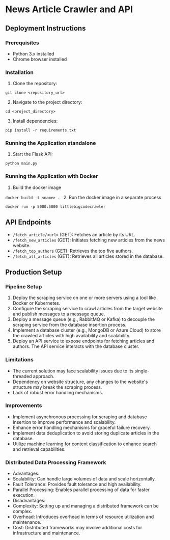 # News Article Crawler and API

## Deployment Instructions

### Prerequisites
- Python 3.x installed
- Chrome browser installed

### Installation
1. Clone the repository:

```git clone <repository_url>```

2. Navigate to the project directory:

```cd <project_directory>```

3. Install dependencies:

```pip install -r requirements.txt```

### Running the Application standalone
1. Start the Flask API:

```python main.py```

### Running the Application with Docker
1. Build the docker image

```docker build -t <name> . ```
2. Run the docker image in a separate process

```docker run -p 5000:5000 littlebigcodecrawler```


## API Endpoints
- `/fetch_article/<url>` (GET): Fetches an article by its URL.
- `/fetch_new_articles` (GET): Initiates fetching new articles from the news website.
- `/fetch_top_authors` (GET): Retrieves the top five authors.
- `/fetch_all_articles` (GET): Retrieves all articles stored in the database.

## Production Setup

### Pipeline Setup
1. Deploy the scraping service on one or more servers using a tool like Docker or Kubernetes.
2. Configure the scraping service to crawl articles from the target website and publish messages to a message queue.
3. Deploy a message queue (e.g., RabbitMQ or Kafka) to decouple the scraping service from the database insertion process.
4. Implement a database cluster (e.g., MongoDB or Azure Cloud) to store the crawled articles with high availability and scalability.
5. Deploy an API service to expose endpoints for fetching articles and authors. The API service interacts with the database cluster.

### Limitations
- The current solution may face scalability issues due to its single-threaded approach.
- Dependency on website structure, any changes to the website's structure may break the scraping process.
- Lack of robust error handling mechanisms.

### Improvements
- Implement asynchronous processing for scraping and database insertion to improve performance and scalability.
- Enhance error handling mechanisms for graceful failure recovery.
- Implement data deduplication to avoid storing duplicate articles in the database.
- Utilize machine learning for content classification to enhance search and retrieval capabilities.

### Distributed Data Processing Framework
- Advantages:
- Scalability: Can handle large volumes of data and scale horizontally.
- Fault Tolerance: Provides fault tolerance and high availability.
- Parallel Processing: Enables parallel processing of data for faster execution.
- Disadvantages:
- Complexity: Setting up and managing a distributed framework can be complex.
- Overhead: Introduces overhead in terms of resource utilization and maintenance.
- Cost: Distributed frameworks may involve additional costs for infrastructure and maintenance.

